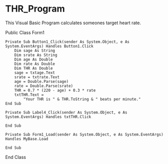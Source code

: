 # THR_Program
This Visual Basic Program calculates someones target heart rate.

Public Class Form1

    Private Sub Button1_Click(sender As System.Object, e As System.EventArgs) Handles Button1.Click
        Dim sage As String
        Dim srate As String
        Dim age As Double
        Dim rate As Double
        Dim THR As Double
        sage = txtage.Text
        srate = txtrate.Text
        age = Double.Parse(sage)
        rate = Double.Parse(srate)
        THR = 0.7 * (220 - age) + 0.3 * rate
        txtTHR.Text =
            "Your THR is " & THR.ToString & " beats per minute."
    End Sub

    Private Sub Label4_Click(sender As System.Object, e As System.EventArgs) Handles txtTHR.Click

    End Sub

    Private Sub Form1_Load(sender As System.Object, e As System.EventArgs) Handles MyBase.Load

    End Sub
End Class
